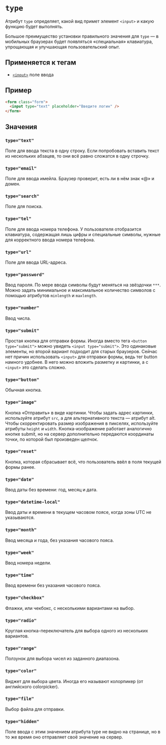 # `type`

Атрибут `type` определяет, какой вид примет элемент `<input>` и какую функцию будет выполнять.

Большое преимущество установки правильного значения для `type` — в мобильных браузерах будет появляться «специальная» клавиатура, упрощающая и улучшающая пользовательский опыт.

## Применяется к тегам

- [`<input>`](<../TAGS FORM/input.md>) поле ввода

## Пример

```html
<form class="form">
  <input type="text" placeholder="Введите логин" />
</form>
```

## Значения

### `type="text"`

Поле для ввода текста в одну строку. Если попробовать вставить текст из нескольких абзацев, то они всё равно сложатся в одну строчку.

### `type="email"`

Поле для ввода имейла. Браузер проверит, есть ли в нём знак «@» и домен.

### `type="search"`

Поле для поиска.

### `type="tel"`

Поле для ввода номера телефона. У пользователя отобразится клавиатура, содержащая лишь цифры и специальные символы, нужные для корректного ввода номера телефона.

### `type="url"`

Поле для ввода URL-адреса.

### `type="password"`

Ввод пароля. По мере ввода символы будут меняться на звёздочки `***`. Можно задать минимальное и максимальное количество символов с помощью атрибутов `minlength` и `maxlength`.

### `type="number"`

Ввод числа.

### `type="submit"`

Простая кнопка для отправки формы. Иногда вместо тега `<button type="submit">` можно увидеть `<input type="submit">`. Это одинаковые элементы, но второй вариант подходит для старых браузеров. Сейчас нет причин использовать `<input>` для отправки формы, ведь тег button намного удобнее. В него можно вложить разметку и картинки, а с `<input>` это сделать сложно.

### `type="button"`

Обычная кнопка.

### `type="image"`

Кнопка «Отправить» в виде картинки. Чтобы задать адрес картинки, используйте атрибут `src`, а для альтернативного текста — атрибут alt. Чтобы скорректировать размер изображения в пикселях, используйте атрибуты `height` и `width`. Кнопка-изображение работает аналогично кнопке submit, но на сервер дополнительно передаются координаты точки, по которой был произведен щелчок.

### `type="reset"`

Кнопка, которая сбрасывает всё, что пользователь ввёл в поля текущей формы ранее.

### `type="date"`

Ввод даты без времени: год, месяц и дата.

### `type="datetime-local"`

Ввод даты и времени в текущем часовом поясе, когда зоны UTC не указываются.

### `type="month"`

Ввод месяца и года, без указания часового пояса.

### `type="week"`

Ввод номера недели.

### `type="time"`

Ввод времени без указания часового пояса.

### `type="checkbox"`

Флажки, или чекбокс, с несколькими вариантами на выбор.

### `type="radio"`

Круглая кнопка-переключатель для выбора одного из нескольких вариантов.

### `type="range"`

Ползунок для выбора чисел из заданного диапазона.

### `type="color"`

Виджет для выбора цвета. Иногда его называют колорпикер (от английского colorpicker).

### `type="file"`

Выбор файла для отправки.

### `type="hidden"`

Поле ввода с этим значением атрибута type не видно на странице, но в то же время оно отправляет своё значение на сервер.
